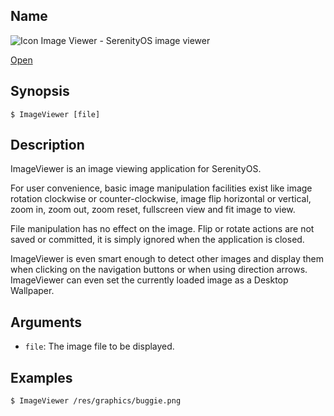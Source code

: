 ## Name

![Icon](/res/icons/16x16/filetype-image.png) Image Viewer - SerenityOS image viewer

[Open](file:///bin/ImageViewer)

## Synopsis

```**sh
$ ImageViewer [file]
```

## Description

ImageViewer is an image viewing application for SerenityOS.

For user convenience, basic image manipulation facilities exist like image rotation clockwise or counter-clockwise, image flip horizontal or vertical, zoom in, zoom out, zoom reset, fullscreen view and fit image to view. 

File manipulation has no effect on the image. Flip or rotate actions are not saved or committed, it is simply ignored when the application is closed. 

ImageViewer is even smart enough to detect other images and display them when clicking on the navigation buttons or when using direction arrows. ImageViewer can even set the currently loaded image as a Desktop Wallpaper.

## Arguments

* `file`: The image file to be displayed.

## Examples

```sh
$ ImageViewer /res/graphics/buggie.png
```

